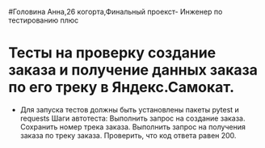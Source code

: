 ﻿#Головина Анна,26 когорта,Финальный проекст- Инженер по тестированию плюс
# Тесты на проверку создание заказа и получение данных заказа по его треку в Яндекс.Самокат.
- Для запуска тестов должны быть установлены пакеты pytest и requests
Шаги автотеста:
Выполнить запрос на создание заказа.
Сохранить номер трека заказа.
Выполнить запрос на получения заказа по треку заказа.
Проверить, что код ответа равен 200.